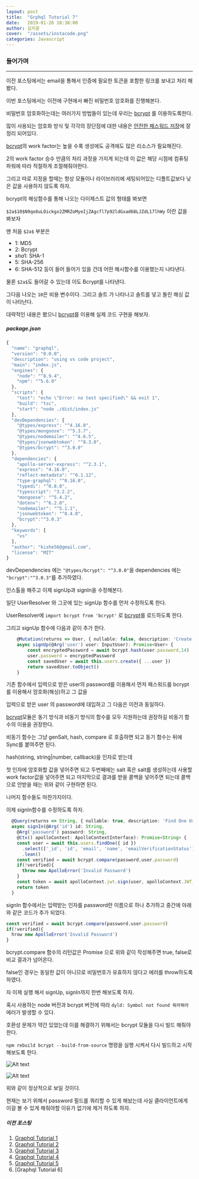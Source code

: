 ```yaml
---
layout: post
title:  "Grphql Tutorial 7"
date:   2019-01-26 18:38:00
author: 김지운
cover:  "/assets/instacode.png"
categories: Javascript
---
```

### 들어가며
---
이전 포스팅에서는 email을 통해서 인증에 필요한 토큰을 포함한 링크를 보내고 처리 해봤다.

이번 포스팅에서는 이전에 구현에서 빠진 비밀번호 암호화를 진행해본다.

비밀번호 암호화하는데는 여러가지 방법들이 있는데 우리는 [bcrypt] 를 이용하도록한다.

많이 사용되는 암호화 방식 및 각각의 장단점에 대한 내용은 [안전한 패스워드 저장]에 잘 정리 되어있다.

[bcrypt]의 work factor는 높을 수록 생성에도 공격에도 많은 리소스가 필요해진다.

2의 work factor 승수 만큼의 처리 과정을 가지게 되는데 이 값은 해당 시점에 컴퓨팅 파워에 따라 적절하게 조절해줘야한다.

그리고 따로 지정을 할때는 항상 모듈이나 라이브러리에 세팅되어있는 디폴트값보다 낮은 값을 사용하지 않도록 하자.

bcrypt의 해싱함수를 통해 나오는 다이제스트 값의 형태를 봐보면

`$2a$10$N9qo8uLOickgx2ZMRZoMyeIjZAgcfl7p92ldGxad68LJZdL17lhWy` 이란 값을 봐보자

맨 처음 `$2a$` 부분은 
- $1$: MD5
- $2$: Bcrypt
- $sha1$: SHA-1
- $5$: SHA-256
- $6$: SHA-512
등이 들어 들어가 있을 건데 어떤 해시함수를 이용했는지 나타낸다.

물론 `$2a$`도 들어갈 수 있는데 이도 Bcrypt를 나타낸다.

그다음 나오는 `10`은 비용 변수이다. 그리고 솔트 가 나타나고 솔트를 넣고 돌린 해싱 값이 나타난다.

대략적인 내용은 봤으니 [bcrypt]를 이용해 실제 코드 구현을 해보자.
##### package.json
```typescript
{
  "name": "graphql",
  "version": "0.0.0",
  "description": "using vs code project",
  "main": "index.js",
  "engines": {
    "node": "^8.9.4",
    "npm": "^5.6.0"
  },
  "scripts": {
    "test": "echo \"Error: no test specified\" && exit 1",
    "build": "tsc",
    "start": "node ./dist/index.js"
  },
  "devDependencies": {
    "@types/express": "^4.16.0",
    "@types/mongoose": "^5.3.7",
    "@types/nodemailer": "^4.6.5",
    "@types/jsonwebtoken": "^8.3.0",
    "@types/bcrypt": "^3.0.0"
  },
  "dependencies": {
    "apollo-server-express": "^2.3.1",
    "express": "4.16.0",
    "reflect-metadata": "^0.1.12",
    "type-graphql": "^0.16.0",
    "typedi": "^0.8.0",
    "typescript": "3.2.2",
    "mongoose": "^5.4.2",
    "dotenv": "^6.2.0",
    "nodemailer": "^5.1.1",
    "jsonwebtoken": "^8.4.0",
    "bcrypt":"^3.0.3"
  },
  "keywords": [
    "vs"
  ],
  "author": "kishe56@gmail.com",
  "license": "MIT"
}
```
devDependencies 에는 `"@types/bcrypt": "^3.0.0"`을 dependencies 에는 `"bcrypt":"^3.0.3"`를 추가하였다.

인스톨을 해주고 이제 signUp과 signIn을 수정해본다.

일단 UserResolver 와 그곳에 있는 signUp 함수를 먼저 수정하도록 한다.

UserResolver에 `import bcrypt from 'bcrypt'` 로 [bcrypt]를 로드하도록 한다.

그리고 signUp 함수에 다음과 같이 추가 한다.
```typescript
    @Mutation(returns => User, { nullable: false, description: 'Create User' })
    async signUp(@Arg('user') user: InputUser): Promise<User> {
        const encryptedPassword = await bcrypt.hash(user.password,14)
        user.password = encryptedPassword
        const savedUser = await this.users.create({ ...user })
        return savedUser.toObject()
    }
```
기존 함수에서 입력으로 받은 user의 password를 이용해서 먼저 패스워드를 bcrypt를 이용해서 암호화(해싱)하고 그 값을

입력으로 받은 user 의 password에 대입하고 그 다음은 이전과 동일하다.

[bcrypt]모듈은 동기 방식과 비동기 방식의 함수를 모두 지원하는데 권장하길 비동기 함수의 이용을 권장한다.

비동기 함수는 그냥 genSalt, hash, compare 로 호출하면 되고 동기 함수는 뒤에 Sync를 붙여주면 된다.

hash(string, string|number, callback)을 인자로 받는데

첫 인자에 암호화할 값을 넣어주면 되고 두번째에는 salt 혹은 salt를 생성하는데 사용할 work factor값을 넣어주면 되고 마지막으로 결과를 받을 콜백을 넣어주면 되는데 콜백으로 안받을 때는 위와 같이 구현하면 된다.

나머지 함수들도 마찬가지이다.

이제 signIn함수를 수정하도록 하자.

```typescript
  @Query(returns => String, { nullable: true, description: 'Find One User' })
  async signIn(@Arg('id') id: String,
    @Arg('password') password: String,
    @Ctx() apolloContext: ApolloContextInterface): Promise<String> {
    const user = await this.users.findOne({ id })
      .select(['_id', 'id', 'email', 'name', 'emailVerificationStatus'])
      .lean()
    const verified = await bcrypt.compare(password,user.password)
    if(!verified){
      throw new ApolloError('Invalid Password')
    }
    const token = await apolloContext.jwt.sign(user, apolloContext.JWT_SECRET_KEY)
    return token
  }
```
signIn 함수에서는 입력받는 인자를 password란 이름으로 하나 추가하고 중간에 아래와 같은 코드가 추가 되었다.

```typescript
const verified = await bcrypt.compare(password,user.password)
if(!verified){
  hrow new ApolloError('Invalid Password')
}
```
bcrypt.compare 함수의 리턴값은 Promise<Boolean> 으로 위와 같이 작성해주면 true, false로 비교 결과가 넘어온다.

false인 경우는 동일한 값이 아니므로 비밀번호가 유효하지 않다고 에러를 throw하도록 하였다.

자 이제 실행 해서 signUp, signIn까지 한번 해보도록 하자.

혹시 사용하는 node 버전과 bcrypt 버전에 따라 `dyld: Symbol not found 뭐라뭐라` 에러가 발생할 수 있다.

호환성 문제가 약간 있었는데 이를 해결하기 위해서는 bcrypt 모듈을 다시 빌드 해줘야한다.

`npm rebuild bcrypt --build-from-source` 명령을 실행 시켜서 다시 빌드하고 시작해보도록 한다.

![Alt text](/assets/Posts/graphql_tutorial_7_1.png)

![Alt text](/assets/Posts/graphql_tutorial_7_2.png)

위와 같이 정상적으로 보일 것이다.

현재는 보기 위해서 password 필드를 쿼리할 수 있게 해놨는데 사실 클라이언트에게 이걸 볼 수 있게 해줘야할 이유가 없기에 제거 하도록 하자.


##### 이전 포스팅
1. [Graphql Tutorial 1]
2. [Graphql Tutorial 2]
3. [Graphql Tutorial 3]
4. [Graphql Tutorial 4]
5. [Graphql Tutorial 5]
6. [Graphql Tutorial 6]


[안전한 패스워드 저장]:https://d2.naver.com/helloworld/318732
[bcrypt]:https://www.npmjs.com/package/bcrypt
[nodemailer]:https://nodemailer.com/about/
[mongodb-connect]:https://kishe89.github.io/bluemix(ibm)/2018/02/15/mongodb-connect.html
[mlab]:https://mlab.com
[typescript-handbook]:https://www.typescriptlang.org/docs/handbook/tsconfig-json.html
[Graphql Tutorial 1]:https://kishe89.github.io/javascript/2019/01/01/graphql-tutorial-01.html
[Graphql Tutorial 2]:https://kishe89.github.io/javascript/2019/01/07/graphql-tutorial-02.html
[Graphql Tutorial 3]:https://kishe89.github.io/javascript/2019/01/13/graphql-tutorial-03.html
[Graphql Tutorial 4]:https://kishe89.github.io/javascript/2019/01/19/graphql-tutorial-04.html
[Graphql Tutorial 5]:https://kishe89.github.io/javascript/2019/01/23/graphql-tutorial-05.html
